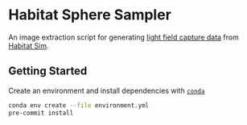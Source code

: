 # Habitat Sphere Sampler

An image extraction script for generating [light field capture data](https://www.youtube.com/watch?v=pyJUg-ja0cg) from [Habitat Sim](https://github.com/facebookresearch/habitat-sim).

## Getting Started

Create an environment and install dependencies with [`conda`](https://docs.conda.io/en/latest/miniconda.html)

```bash
conda env create --file environment.yml
pre-commit install
```

